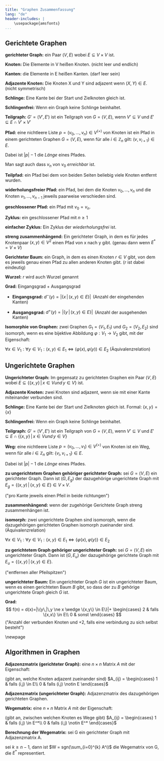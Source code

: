 ```yaml
---
title: "Graphen Zusammenfassung"
lang: "de"
header-includes: |
    \usepackage{amsfonts}
...
```





## Gerichtete Graphen

**gerichteter Graph:** ein Paar $(V,E)$ wobei $E \subseteq V \times V$ ist.

**Knoten:** Die Elemente in V heißen Knoten. (nicht leer und endlich)

**Kanten:** die Elemente in E heißen Kanten. (darf leer sein)

**Adjazente Knoten:** Die Knoten X und Y sind adjazent wenn $(X,Y) \in E$. (nicht symmetrisch)

**Schlinge:** Eine Kante bei der Start und Zielknoten gleich ist.

**Schlingenfrei:** Wenn ein Graph keine Schlinge beinhaltet.

**Teilgraph:** $G'=(V',E')$ ist ein Teilgraph von $G=(V,E)$, wenn $V' \subseteq V$ und $E' \subseteq E \cap V' \times V'$

**Pfad:** eine nichtleere Liste $p=(v_0,\dots,v_n) \in V^{(+)}$ von Knoten ist ein Pfad in einem gerichteten Graphen $G=(V,E)$, wenn für alle $i \in \mathbb{Z}_n$ gilt: $(v,v_{i+1}) \in E$. 

Dabei ist $|p|-1$ die *Länge* eines Pfades.

Man sagt auch dass $v_n$ von $v_0$ *erreichbar* ist.

**Teilpfad:** ein Pfad bei dem von beiden Seiten beliebig viele Knoten entfernt wurden.

**widerholungsfreier Pfad:** ein Pfad, bei dem die Knoten $v_0,\dots,v_n$ und die Knoten $v_1,\dots,v_{n-1}$ jeweils  paarweise verschieden sind.

**geschlossener Pfad:** ein Pfad mit $v_0=v_n$.

**Zyklus:** ein geschlossener Pfad mit $n \geq 1$

**einfacher Zyklus:** Ein Zyklus der *wiederholungsfrei* ist.

**streng zusammenhängend:** Ein gerichteter Graph, in dem es für jedes Knotenpaar $(x,y) \in V^2$ einen Pfad von x nach y gibt. (genau dann wenn $E^* = V \times V$)

**Gerichteter Baum:** ein Graph, in dem es einen Knoten  $r \in V$ gibt, von dem es jeweils genau einen Pfad zu allen anderen Knoten gibt. ($r$ ist dabei eindeutig)

**Wurzel:** $r$ wird auch Wurzel genannt

**Grad:** Eingangsgrad + Ausgangsgrad

- **Eingangsgrad:** $d^-(y) = |\{x\,|\,(x,y) \in E\}|\,$ (Anzahl der eingehenden Kanten)

- **Ausgangsgrad:** $d^+(y) = |\{y\,|\,(x,y) \in E\}|\,$ (Anzahl der ausgehenden Kanten)

**Isomorphie von Graphen:** zwei Graphen $G_1=(V_1,E_1)$ und $G_2=(V_2,E_2)$ sind isomorph, wenn es eine bijektive Abbildung $\varphi:V_1 \longrightarrow V_2$ gibt, mit der Eigenschaft: 

$\forall x \in V_1: \forall y \in V_1: (x,y) \in E_1 \iff ( \varphi(x),\varphi(y)) \in E_2$ (Äquivalenzrelation)




## Ungerichtete Graphen

**Ungerichteter Graph:** Im gegensatz zu gerichteten Graphen ein Paar $(V,E)$ wobei $E \subseteq \{ \{x,y\} \,|\, x \in V und \, y \in V \}$ ist.

**Adjazente Knoten:** zwei Knoten sind adjazent, wenn sie mit einer Kante miteinander verbunden sind.

**Schlinge:** Eine Kante bei der Start und Zielknoten gleich ist. Formal: $\{x,y\}=\{x\}$

**Schlingenfrei:** Wenn ein Graph keine Schlinge beinhaltet.

**Teilgraph:** $G'=(V',E')$ ist ein Teilgraph von $G=(V,E)$, wenn $V' \subseteq V$ und $E' \subseteq E \cap \{ \{x,y\} \,|\, x \in V und \, y \in V \}$

**Weg:** eine nichtleere Liste $p=(v_0,\dots,v_1) \in V^{(+)}$ von Knoten ist ein Weg, wenn für alle $i \in \mathbb{Z}_n$ gilt: $\{v_i,v_{i+1}\} \in E$.

Dabei ist $|p|-1$ die *Länge* eines Pfades.


**zu ungerichtetem Graphen gehöriger gerichteter Graph:** sei $G=(V,E)$ ein gerichteter Graph. Dann ist $(G,E_g)$ der dazugehörige ungerichtete Graph mit $E_g = \{(x,y) \,|\, \{x,y\} \in E\} \in V \times V$.

("pro Kante jeweils einen Pfeil in beide richtungen")

**zusammenhängend:** wenn der zugehörige Gerichtete Graph streng zusammenhängen ist.

**isomorph:** zwei ungerichtete Graphen sind isomoroph, wenn die dazugehörigen gerichteten Graphen isomorph zueinander sind. (Äquivalenzrelation)

$\forall x \in V_1: \forall y \in V_1: \{x,y\} \in E_1 \iff \{ \varphi(x),\varphi(y)\} \in E_2$

**zu gerichtetem Graph gehöriger ungerichteter Graph:** sei $G=(V,E)$ ein ungerichteter Graph. Dann ist $(G,E_u)$ der dazugehörige gerichtete Graph mit $E_u = \{\{x,y\} \,|\, (x,y) \in E\}$.

("entfernen aller Pfeilspitzen")

**ungerichteter Baum:** Ein ungerichteter Graph $G$ ist ein ungerichteter Baum, wenn es einen gerichteten Baum $B$ gibt, so dass der zu $B$ gehörige ungerichtete Graph gleich $G$ ist.

**Grad:**
$$ f(n) = d(x)=|\{y\,|\,y \ne x \wedge \{x,y\} \in E\}|+
  \begin{cases}
    2   &  falls \{x,x\} \in E\\
    0   &  sonst 
  \end{cases}
$$
("Anzahl der verbunden Knoten und +2, falls eine verbindung zu sich selbst besteht")




\newpage
## Algorithmen in Graphen

**Adjazenzmatrix (gerichteter Graph):** eine $n \times n$ Matrix $A$ mit der Eigenschaft:

(gibt an, welche Knoten adjazent zueinander sind)
$A_{ij} = \begin{cases} 1 & falls (i,j) \in E\\ 0 & falls (i,j) \notin E \end{cases}$

**Adjazenzmatrix (ungerichteter Graph):** Adjazenzmatrix des dazugehörigen gerichteten Graphen.

**Wegematrix:** eine $n \times n$ Matrix $A$ mit der Eigenschaft:

(gibt an, zwischen welchen Knoten es Wege gibt)
$A_{ij} = \begin{cases} 1 & falls (i,j) \in E^*\\ 0 & falls (i,j) \notin E^* \end{cases}$

**Berechnung der Wegematrix:** sei G ein gerichteter Graph mit Adjazenzmatrix A.

sei $k \geq n-1$, dann ist $W = sgn(\sum_{i=0}^{k} A^i)$ die Wegematrix von G, die $E^*$ representiert.


